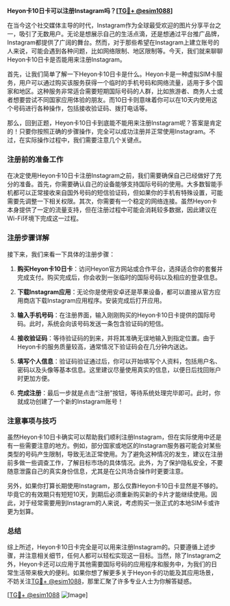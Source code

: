 **Heyon卡10日卡可以注册Instagram吗？[[TG💪+ @esim1088](https://t.me/s/esim1088)]**

在当今这个社交媒体主导的时代，Instagram作为全球最受欢迎的图片分享平台之一，吸引了无数用户。无论是想展示自己的生活点滴，还是想通过平台推广品牌，Instagram都提供了广阔的舞台。然而，对于那些希望在Instagram上建立账号的人来说，可能会遇到各种问题，比如网络限制、地区限制等。今天，我们就来聊聊Heyon卡10日卡是否能用来注册Instagram。

首先，让我们简单了解一下Heyon卡10日卡是什么。Heyon卡是一种虚拟SIM卡服务，用户可以通过购买该服务获得一个临时的手机号码和网络流量，适用于多个国家和地区。这种服务非常适合需要短期国际号码的人群，比如旅游者、商务人士或者想要尝试不同国家应用体验的朋友。而10日卡则意味着你可以在10天内使用这个号码进行各种操作，包括接收验证码、拨打电话等。

那么，回到正题，Heyon卡10日卡到底能不能用来注册Instagram呢？答案是肯定的！只要你按照正确的步骤操作，完全可以成功注册并正常使用Instagram。不过，在实际操作过程中，我们需要注意几个关键点。

### 注册前的准备工作

在决定使用Heyon卡10日卡注册Instagram之前，我们需要确保自己已经做好了充分的准备。首先，你需要确认自己的设备能够支持国际号码的使用。大多数智能手机都可以正常接收来自国外号码的短信验证码，但如果你的手机有特殊设置，可能需要先调整一下相关权限。其次，你需要有一个稳定的网络连接。虽然Heyon卡本身提供了一定的流量支持，但在注册过程中可能会消耗较多数据，因此建议在Wi-Fi环境下完成这一过程。

### 注册步骤详解

接下来，我们来看一下具体的注册步骤：

1. **购买Heyon卡10日卡**：访问Heyon官方网站或合作平台，选择适合你的套餐并完成支付。购买完成后，你会收到一张临时的国际号码以及相应的登录信息。

2. **下载Instagram应用**：无论你是使用安卓还是苹果设备，都可以直接从官方应用商店下载Instagram应用程序。安装完成后打开应用。

3. **输入手机号码**：在注册界面，输入刚刚购买的Heyon卡10日卡提供的国际号码。此时，系统会向该号码发送一条包含验证码的短信。

4. **接收验证码**：等待验证码的到来，并将其准确无误地输入到指定位置。由于Heyon卡的服务质量较高，通常情况下验证码会在几分钟内送达。

5. **填写个人信息**：验证码验证通过后，你可以开始填写个人资料，包括用户名、密码以及头像等基本信息。这里建议尽量使用真实的信息，以便日后找回账户时更加方便。

6. **完成注册**：最后一步就是点击“注册”按钮，等待系统处理完毕即可。此时，你就成功创建了一个新的Instagram账号！

### 注意事项与技巧

虽然Heyon卡10日卡确实可以帮助我们顺利注册Instagram，但在实际使用中还是有一些需要注意的地方。例如，部分国家或地区的Instagram服务器可能会对某些类型的号码产生限制，导致无法正常使用。为了避免这种情况的发生，建议在注册前多做一些调查工作，了解目标市场的具体情况。此外，为了保护隐私安全，不要随意泄露自己的真实身份信息，尤其是在公共场合操作时更要注意。

另外，如果你打算长期使用Instagram，那么仅靠Heyon卡10日卡显然是不够的。毕竟它的有效期只有短短10天，到期后必须重新购买新的卡片才能继续使用。因此，对于经常需要用到Instagram的人来说，考虑购买一张正式的本地SIM卡或许更为划算。

### 总结

综上所述，Heyon卡10日卡完全是可以用来注册Instagram的。只要遵循上述步骤，并注意相关细节，任何人都可以轻松实现这一目标。当然，除了Instagram之外，Heyon卡还可以应用于其他需要国际号码的应用程序和服务中，为我们的日常生活带来极大的便利。如果你想了解更多关于Heyon卡的功能及其应用场景，不妨关注[TG💪+ @esim1088](https://t.me/s/esim1088)，那里汇聚了许多专业人士为你解答疑惑。

[[TG💪+ @esim1088](https://t.me/s/esim1088) ![Image](https://i.postimg.cc/4NQfJmqS/Snipaste-2025-05-13-00-14-12.png)]